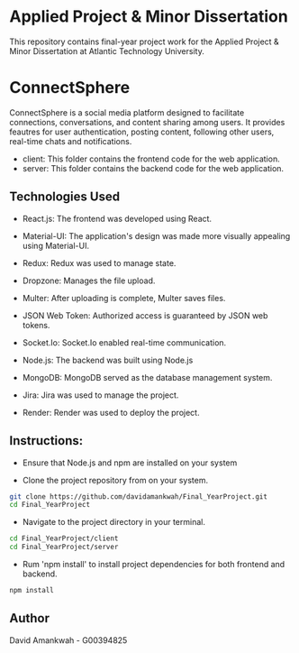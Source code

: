 # Applied Project & Minor Dissertation
This repository contains final-year project work for the Applied Project & Minor Dissertation at Atlantic Technology University. 
# ConnectSphere
ConnectSphere is a social media platform designed to facilitate connections, conversations, and content sharing among users. It provides feautres for user authentication, posting content, following other users, real-time chats and notifications.

- client: This folder contains the frontend code for the web application.
- server: This folder contains the backend code for the web application.

<h2>Technologies Used</h2>

* React.js: The frontend was developed using React.

* Material-UI: The application's design was made more visually appealing using Material-UI.

* Redux: Redux was used to manage state.

* Dropzone: Manages the file upload.

* Multer: After uploading is complete, Multer saves files.

* JSON Web Token: Authorized access is guaranteed by JSON web tokens.

* Socket.Io: Socket.Io enabled real-time communication.

* Node.js: The backend was built using Node.js

* MongoDB: MongoDB served as the database management system.

* Jira: Jira was used to manage the project.

* Render: Render was used to deploy the project.

<h2>Instructions:</h2>

* Ensure that Node.js and npm are installed on your system

* Clone the project repository from on your system.

```bash
git clone https://github.com/davidamankwah/Final_YearProject.git
cd Final_YearProject
```
* Navigate to the project directory in your terminal.

```bash
cd Final_YearProject/client
cd Final_YearProject/server
```
* Rum 'npm install' to install project dependencies for both frontend and backend.
 
 ```bash
npm install
```

## Author
David Amankwah - G00394825